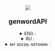 <h2 align = "center">
<img src = "https://genword.ru/templates/default/img/logo.png"><br></br>genwordAPI
</h2>

<details align = "center">
<summary>ENG : </summary>

###### This library is designed to work with the Genword site API

###### example :
```py3
from genword_API import GenwordAPI
genword_API = GenwordAPI()
print(anime_en := genword_API.anime().name_en)
```
</details>

<details align = "center">
<summary>RU : </summary>

###### Эта библиотека предназначена для работы с API сайта Genword.

###### Пример :
```py3
from genword_API import GenwordAPI
genword_API = GenwordAPI()
print(anime_ru := genword_API.anime().name_ru)
````
</details>

<details align = "center">
<summary>ᴍʏ sᴏᴄɪᴀʟ ɴᴇᴛᴏᴡʀᴋ : </summary>
<br>
<a href = "https://t.me/Proxy1Mistake" target="_blank">
<img src = "https://img.shields.io/badge/ᴛᴇʟᴇɢʀᴀᴍ-92000a?logo=telegram&logoColor=FFFFFF&labelColor=000000">
<a href = "https://discordapp.com/users/875370793100533862/" target="_blank">
<img src = "https://img.shields.io/badge/ᴅɪsᴄᴏʀᴅ-92000a?logo=discord&logoColor=FFFFFF&labelColor=000000">
</br>
</details>

